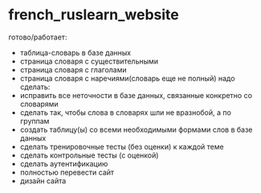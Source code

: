 # french_ruslearn_website
готово/работает:
- таблица-словарь в базе данных
- страница словаря с существительными
- страница словаря с глаголами
- страница словаря с наречиями(словарь еще не полный)
надо сделать:
- исправить все неточности в базе данных, связанные конкретно со словарями
- сделать так, чтобы слова в словарях шли не вразнобой, а по группам
- создать таблицу(ы) со всеми необходимыми формами слов в базе данных
- сделать тренировочные тесты (без оценки) к каждой теме
- сделать контрольные тесты (с оценкой)
- сделать аутентификацию
- полностью перевести сайт
- дизайн сайта